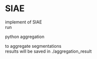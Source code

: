 # SIAE
implement of SIAE<br>
run <br>

python aggregation <br>

to aggregate segmentations<br>
results will be saved in ./aggregation_result<br>
